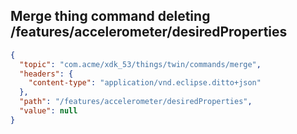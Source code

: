 ## Merge thing command deleting /features/accelerometer/desiredProperties

```json
{
  "topic": "com.acme/xdk_53/things/twin/commands/merge",
  "headers": {
    "content-type": "application/vnd.eclipse.ditto+json"
  },
  "path": "/features/accelerometer/desiredProperties",
  "value": null
}
```
